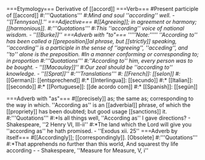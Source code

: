 ===Etymology===
Derivative of [[accord]]
===Verb===
#Present participle of [[accord]]
#:'''Quotations'''
#:*Mind and soul ''according'' well. - ''[[Tennyson]].''
===Adjective===
#[[Agreeing]]; in agreement or harmony; [[harmonious]].
#:'''Quotations'''
#:*This ''according'' voice of national wisdom. - ''[[Burke]]''
===Adverb with "to"===
'''''Note:''''' ''According to'' has been called a [[preposition]]al phrase, but [[strictly]] speaking, ''according'' is a participle in the sense of ''agreeing'', ''acceding'', and ''to'' alone is the preposition.
#In a manner conforming or corresponding to; in proportion 
#:'''Quotations'''
#:*''According to'' him, every person was to be bought. - ''[[Macaulay]]''
#:*Our zeal should be ''according to'' knowledge. - ''[[Sprat]]''
#:'''Translations'''
#:* [[French]]: [[selon]]
#:* [[German]]: [[entsprechend]]
#:* [[Interlingua]]: [[secundo]]
#:* [[Italian]]: [[secondo]]
#:* [[Portuguese]]: [[de acordo com]]
#:* [[Spanish]]: [[según]]

===Adverb with "as"===
#[[precisely]] as; the same as; corresponding to the way in which. ''According as'' is an [[adverbial]] phrase, of which the [[propriety]] has been doubted; but good usage [[sanctions]] it.  
#:'''Quotations'''
#:*Is all things well, ''According as'' I gave directions? - Shakespeare, ''2 Henry VI, III-ii''
#:*The land which the Lord will give you ''according as'' he hath promised. - ''Exodus xii. 25''
===Adverb by itself===
#[[Accordingly]]; [[correspondingly]]. [Obsolete]
#:'''Quotations'''
#:*That apprehends no further than this world, And squarest thy life according - - Shakespeare, ''Measure for Measure, V, i''